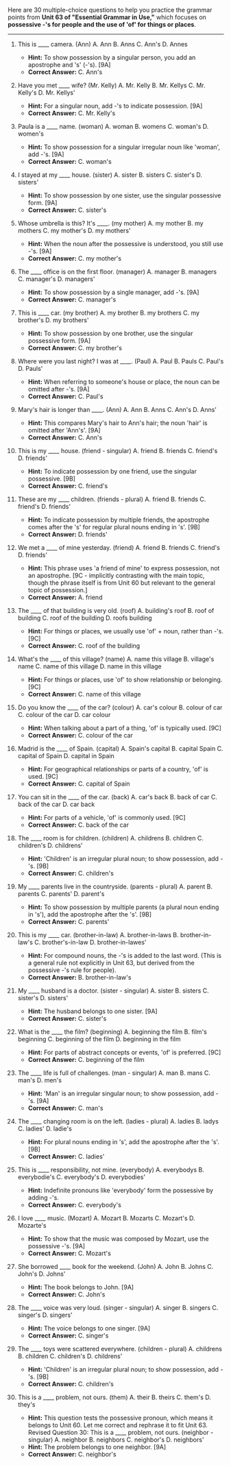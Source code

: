 Here are 30 multiple-choice questions to help you practice the grammar points from **Unit 63 of "Essential Grammar in Use,"** which focuses on **possessive -'s for people and the use of 'of' for things or places**.

***

1.  This is ____ camera. (Ann)
    A. Ann B. Anns C. Ann's D. Annes
    *   **Hint:** To show possession by a singular person, you add an apostrophe and 's' (-'s). [9A]
    *   **Correct Answer:** C. Ann's

2.  Have you met ____ wife? (Mr. Kelly)
    A. Mr. Kelly B. Mr. Kellys C. Mr. Kelly's D. Mr. Kellys'
    *   **Hint:** For a singular noun, add -'s to indicate possession. [9A]
    *   **Correct Answer:** C. Mr. Kelly's

3.  Paula is a ____ name. (woman)
    A. woman B. womens C. woman's D. women's
    *   **Hint:** To show possession for a singular irregular noun like 'woman', add -'s. [9A]
    *   **Correct Answer:** C. woman's

4.  I stayed at my ____ house. (sister)
    A. sister B. sisters C. sister's D. sisters'
    *   **Hint:** To show possession by one sister, use the singular possessive form. [9A]
    *   **Correct Answer:** C. sister's

5.  Whose umbrella is this? It's ____. (my mother)
    A. my mother B. my mothers C. my mother's D. my mothers'
    *   **Hint:** When the noun after the possessive is understood, you still use -'s. [9A]
    *   **Correct Answer:** C. my mother's

6.  The ____ office is on the first floor. (manager)
    A. manager B. managers C. manager's D. managers'
    *   **Hint:** To show possession by a single manager, add -'s. [9A]
    *   **Correct Answer:** C. manager's

7.  This is ____ car. (my brother)
    A. my brother B. my brothers C. my brother's D. my brothers'
    *   **Hint:** To show possession by one brother, use the singular possessive form. [9A]
    *   **Correct Answer:** C. my brother's

8.  Where were you last night? I was at ____. (Paul)
    A. Paul B. Pauls C. Paul's D. Pauls'
    *   **Hint:** When referring to someone's house or place, the noun can be omitted after -'s. [9A]
    *   **Correct Answer:** C. Paul's

9.  Mary's hair is longer than ____. (Ann)
    A. Ann B. Anns C. Ann's D. Anns'
    *   **Hint:** This compares Mary's hair to Ann's hair; the noun 'hair' is omitted after 'Ann's'. [9A]
    *   **Correct Answer:** C. Ann's

10. This is my ____ house. (friend - singular)
    A. friend B. friends C. friend's D. friends'
    *   **Hint:** To indicate possession by one friend, use the singular possessive. [9B]
    *   **Correct Answer:** C. friend's

11. These are my ____ children. (friends - plural)
    A. friend B. friends C. friend's D. friends'
    *   **Hint:** To indicate possession by multiple friends, the apostrophe comes after the 's' for regular plural nouns ending in 's'. [9B]
    *   **Correct Answer:** D. friends'

12. We met a ____ of mine yesterday. (friend)
    A. friend B. friends C. friend's D. friends'
    *   **Hint:** This phrase uses 'a friend of mine' to express possession, not an apostrophe. [9C - implicitly contrasting with the main topic, though the phrase itself is from Unit 60 but relevant to the general topic of possession.]
    *   **Correct Answer:** A. friend

13. The ____ of that building is very old. (roof)
    A. building's roof B. roof of building C. roof of the building D. roofs building
    *   **Hint:** For things or places, we usually use 'of' + noun, rather than -'s. [9C]
    *   **Correct Answer:** C. roof of the building

14. What's the ____ of this village? (name)
    A. name this village B. village's name C. name of this village D. name in this village
    *   **Hint:** For things or places, use 'of' to show relationship or belonging. [9C]
    *   **Correct Answer:** C. name of this village

15. Do you know the ____ of the car? (colour)
    A. car's colour B. colour of car C. colour of the car D. car colour
    *   **Hint:** When talking about a part of a thing, 'of' is typically used. [9C]
    *   **Correct Answer:** C. colour of the car

16. Madrid is the ____ of Spain. (capital)
    A. Spain's capital B. capital Spain C. capital of Spain D. capital in Spain
    *   **Hint:** For geographical relationships or parts of a country, 'of' is used. [9C]
    *   **Correct Answer:** C. capital of Spain

17. You can sit in the ____ of the car. (back)
    A. car's back B. back of car C. back of the car D. car back
    *   **Hint:** For parts of a vehicle, 'of' is commonly used. [9C]
    *   **Correct Answer:** C. back of the car

18. The ____ room is for children. (children)
    A. childrens B. children C. children's D. childrens'
    *   **Hint:** 'Children' is an irregular plural noun; to show possession, add -'s. [9B]
    *   **Correct Answer:** C. children's

19. My ____ parents live in the countryside. (parents - plural)
    A. parent B. parents C. parents' D. parent's
    *   **Hint:** To show possession by multiple parents (a plural noun ending in 's'), add the apostrophe after the 's'. [9B]
    *   **Correct Answer:** C. parents'

20. This is my ____ car. (brother-in-law)
    A. brother-in-laws B. brother-in-law's C. brother's-in-law D. brother-in-lawes'
    *   **Hint:** For compound nouns, the -'s is added to the last word. (This is a general rule not explicitly in Unit 63, but derived from the possessive -'s rule for people).
    *   **Correct Answer:** B. brother-in-law's

21. My ____ husband is a doctor. (sister - singular)
    A. sister B. sisters C. sister's D. sisters'
    *   **Hint:** The husband belongs to one sister. [9A]
    *   **Correct Answer:** C. sister's

22. What is the ____ the film? (beginning)
    A. beginning the film B. film's beginning C. beginning of the film D. beginning in the film
    *   **Hint:** For parts of abstract concepts or events, 'of' is preferred. [9C]
    *   **Correct Answer:** C. beginning of the film

23. The ____ life is full of challenges. (man - singular)
    A. man B. mans C. man's D. men's
    *   **Hint:** 'Man' is an irregular singular noun; to show possession, add -'s. [9A]
    *   **Correct Answer:** C. man's

24. The ____ changing room is on the left. (ladies - plural)
    A. ladies B. ladys C. ladies' D. ladie's
    *   **Hint:** For plural nouns ending in 's', add the apostrophe after the 's'. [9B]
    *   **Correct Answer:** C. ladies'

25. This is ____ responsibility, not mine. (everybody)
    A. everybodys B. everybodie's C. everybody's D. everybodies'
    *   **Hint:** Indefinite pronouns like 'everybody' form the possessive by adding -'s.
    *   **Correct Answer:** C. everybody's

26. I love ____ music. (Mozart)
    A. Mozart B. Mozarts C. Mozart's D. Mozarte's
    *   **Hint:** To show that the music was composed by Mozart, use the possessive -'s. [9A]
    *   **Correct Answer:** C. Mozart's

27. She borrowed ____ book for the weekend. (John)
    A. John B. Johns C. John's D. Johns'
    *   **Hint:** The book belongs to John. [9A]
    *   **Correct Answer:** C. John's

28. The ____ voice was very loud. (singer - singular)
    A. singer B. singers C. singer's D. singers'
    *   **Hint:** The voice belongs to one singer. [9A]
    *   **Correct Answer:** C. singer's

29. The ____ toys were scattered everywhere. (children - plural)
    A. childrens B. children C. children's D. childrens'
    *   **Hint:** 'Children' is an irregular plural noun; to show possession, add -'s. [9B]
    *   **Correct Answer:** C. children's

30. This is a ____ problem, not ours. (them)
    A. their B. theirs C. them's D. they's
    *   **Hint:** This question tests the possessive pronoun, which means it belongs to Unit 60. Let me correct and rephrase it to fit Unit 63.
    Revised Question 30: This is a ____ problem, not ours. (neighbor - singular)
    A. neighbor B. neighbors C. neighbor's D. neighbors'
    *   **Hint:** The problem belongs to one neighbor. [9A]
    *   **Correct Answer:** C. neighbor's